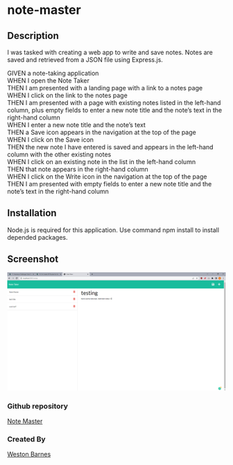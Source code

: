 # note-master

## Description
I was tasked with creating a web app to write and save notes. Notes are saved and retrieved from a JSON file using Express.js.

GIVEN a note-taking application  
WHEN I open the Note Taker  
THEN I am presented with a landing page with a link to a notes page  
WHEN I click on the link to the notes page  
THEN I am presented with a page with existing notes listed in the left-hand column, plus empty fields to enter a new note title and the note’s text in the right-hand column  
WHEN I enter a new note title and the note’s text  
THEN a Save icon appears in the navigation at the top of the page  
WHEN I click on the Save icon  
THEN the new note I have entered is saved and appears in the left-hand column with the other existing notes  
WHEN I click on an existing note in the list in the left-hand column  
THEN that note appears in the right-hand column  
WHEN I click on the Write icon in the navigation at the top of the page  
THEN I am presented with empty fields to enter a new note title and the note’s text in the right-hand column  

## Installation
Node.js is required for this application.
Use command npm install to install depended packages.

## Screenshot
![](public\assets\images\Screenshot.png)

### Github repository
[Note Master](https://github.com/BKWes/note-master)

### Created By
[Weston Barnes](https://github.com/BKWes)